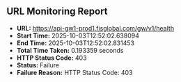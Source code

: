 ## URL Monitoring Report

- **URL:** https://api-gw1-prod1.fisglobal.com/gw/v1/health
- **Start Time:** 2025-10-03T12:52:02.638094
- **End Time:** 2025-10-03T12:52:02.831453
- **Total Time Taken:** 0.193359 seconds
- **HTTP Status Code:** 403
- **Status:** Failure
- **Failure Reason:** HTTP Status Code: 403
